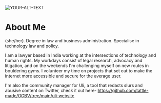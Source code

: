 <picture>
 <source media="(prefers-color-scheme: dark)" srcset="YOUR-DARKMODE-IMAGE">
 <source media="(prefers-color-scheme: light)" srcset="YOUR-LIGHTMODE-IMAGE">
 <img alt="YOUR-ALT-TEXT" src="YOUR-DEFAULT-IMAGE">
</picture>

# About Me
(she/her). Degree in law and business administration. Specialise in technology law and policy.

I am a lawyer based in India working at the intersections of technology and human rights. My workdays consist of legal research, advocacy and litigation, and on the weekends I'm challenging myself on new routes in bouldering gyms. I volunteer my time on projects that set out to make the internet more accessible and secure for the average user. 

I'm also the community manager for Uli, a tool that redacts slurs and abusive content on Twitter, check it out here- https://github.com/tattle-made/OGBV/tree/main/uli-website
